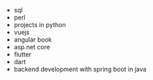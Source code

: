 
- sql
- perl
- projects in python
- vuejs
- angular book
- asp.net core
- flutter
- dart
- backend development with spring boot in java